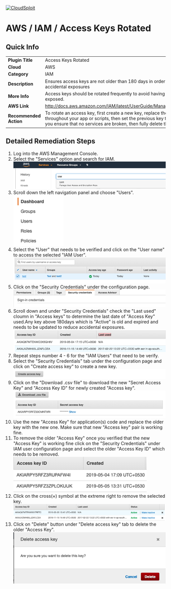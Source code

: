 [![CloudSploit](https://cloudsploit.com/img/logo-new-big-text-100.png "CloudSploit")](https://cloudsploit.com)

# AWS / IAM / Access Keys Rotated

## Quick Info

| | |
|-|-|
| **Plugin Title** | Access Keys Rotated |
| **Cloud** | AWS |
| **Category** | IAM |
| **Description** | Ensures access keys are not older than 180 days in order to reduce accidental exposures |
| **More Info** | Access keys should be rotated frequently to avoid having them accidentally exposed. |
| **AWS Link** | http://docs.aws.amazon.com/IAM/latest/UserGuide/ManagingCredentials.html |
| **Recommended Action** | To rotate an access key, first create a new key, replace the key and secret throughout your app or scripts, then set the previous key to disabled. Once you ensure that no services are broken, then fully delete the old key. |

## Detailed Remediation Steps
1. Log into the AWS Management Console.
2. Select the "Services" option and search for IAM. </br> <img src="/resources/aws/iam/access-keys-rotated/step2.png"/>
3. Scroll down the left navigation panel and choose "Users". </br><img src="/resources/aws/iam/access-keys-rotated/step3.png"/>
4. Select the "User" that needs to be verified and click on the "User name" to access the selected "IAM User".</br><img src="/resources/aws/iam/access-keys-rotated/step4.png"/>
5. Click on the "Security Credentials" under the configuration page.</br><img src="/resources/aws/iam/access-keys-rotated/step5.png"/>
6. Scroll down and under "Security Credentials" check the "Last used" cloumn in "Access keys" to determine the last date of "Access Key" used.Any key above 180days which is "Active" is old and expired and needs to be updated to reduce accidental exposures.</br><img src="/resources/aws/iam/access-keys-rotated/step6.png"/>
7. Repeat steps number 4 - 6 for the "IAM Users" that need to be verify.</br>
8. Select the "Security Credentials" tab under the configuration page and click on "Create access key" to create a new key.</br><img src="/resources/aws/iam/access-keys-rotated/step8.png"/>
9. Click on the "Download .csv file" to download the new "Secret Access Key" and "Access Key ID" for newly created "Access key".</br><img src="/resources/aws/iam/access-keys-rotated/step9.png"/>
10. Use the new "Access Key" for application(s) code and replace the older key with the new one. Make sure that new "Access key" pair is working fine.</br>
11. To remove the older "Access Key" once you verified that the new "Access Key" is working fine click on the "Security Credentials" under IAM user configuration page and select the older "Access Key ID" which needs to be removed.</br><img src="/resources/aws/iam/access-keys-rotated/step11.png"/>
12. Click on the cross(×) symbol at the extreme right to remove the selected key. </br> <img src="/resources/aws/iam/access-keys-rotated/step12.png"/>
13. Click on "Delete" button under "Delete access key" tab to delete the older "Access Key".</br><img src="/resources/aws/iam/access-keys-rotated/step13.png"/>
